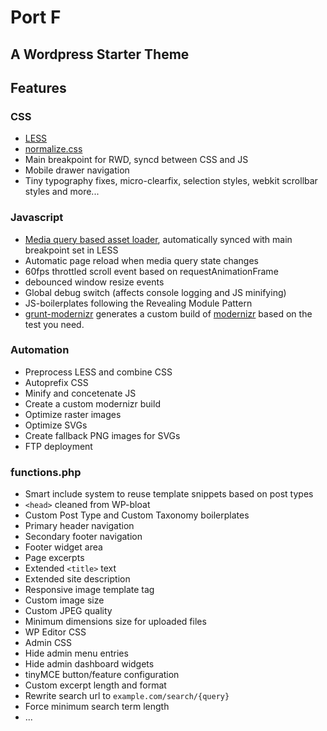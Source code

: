 # Port F
## A Wordpress Starter Theme 

## Features

### CSS

+ [LESS](http://lesscss.org/) 
+ [normalize.css](http://necolas.github.io/normalize.css/) 
+ Main breakpoint for RWD, syncd between CSS and JS 
+ Mobile drawer navigation 
+ Tiny typography fixes, micro-clearfix, selection styles, webkit scrollbar styles and more...

### Javascript 

+ [Media query based asset loader](http://modernizr.com/docs/#mq), automatically synced with main breakpoint set in LESS
+ Automatic page reload when media query state changes 
+ 60fps throttled scroll event based on requestAnimationFrame 
+ debounced window resize events
+ Global debug switch (affects console logging and JS minifying)
+ JS-boilerplates following the Revealing Module Pattern
+ [grunt-modernizr](http://github.com/Modernizr/grunt-modernizr) generates a custom build of [modernizr](http://modernizr.com) based on the test you need.

### Automation 

+ Preprocess LESS and combine CSS
+ Autoprefix CSS
+ Minify and concetenate JS
+ Create a custom modernizr build 
+ Optimize raster images
+ Optimize SVGs
+ Create fallback PNG images for SVGs
+ FTP deployment

### functions.php

+ Smart include system to reuse template snippets based on post types
+ `<head>` cleaned from WP-bloat 
+ Custom Post Type and Custom Taxonomy boilerplates 
+ Primary header navigation
+ Secondary footer navigation 
+ Footer widget area 
+ Page excerpts 
+ Extended `<title>` text
+ Extended site description 
+ Responsive image template tag
+ Custom image size 
+ Custom JPEG quality 
+ Minimum dimensions size for uploaded files
+ WP Editor CSS
+ Admin CSS
+ Hide admin menu entries
+ Hide admin dashboard widgets 
+ tinyMCE button/feature configuration 
+ Custom excerpt length and format
+ Rewrite search url to `example.com/search/{query}` 
+ Force minimum search term length
+ ...